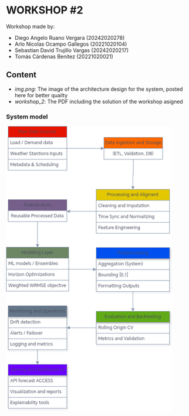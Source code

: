 # WORKSHOP #2

Workshop made by: 
- Diego Angelo Ruano Vergara (20242020278)
- Arlo Nicolas Ocampo Gallegos (20221020104)
- Sebastian David Trujillo Vargas (20242020217)
- Tomás Cárdenas Benítez (20221020021)


## Content
- _img.png_: The image of the architecture design for the system, posted here for better quailty
- _workshop_2_: The PDF including the solution of the workshop asigned
### System model

![System model](https://github.com/TomasCardenas00/system_analysis_n_design/blob/main/workshop_2/img.png)
